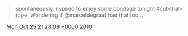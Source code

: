 > spontaneously inspired to enjoy some bondage tonight \#cut\-that\-rope\. Wondering if @marceldegraaf had that too\.\.\.

<img src="../../media/tweet.ico" width="12" /> [Mon Oct 25 21:28:09 +0000 2010](https://twitter.com/DromerDenker/status/28726503013)